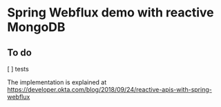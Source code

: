 # Spring Webflux demo with reactive MongoDB

## To do

[ ] tests


The implementation is explained at https://developer.okta.com/blog/2018/09/24/reactive-apis-with-spring-webflux
